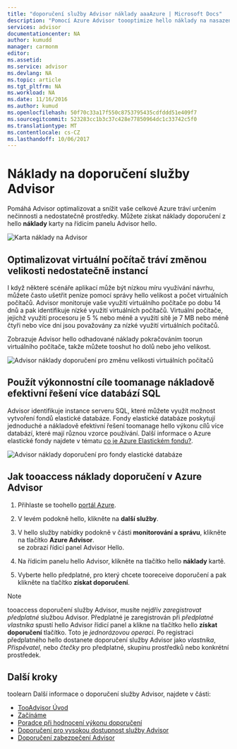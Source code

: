 ```yaml
---
title: "doporučení služby Advisor náklady aaaAzure | Microsoft Docs"
description: "Pomocí Azure Advisor toooptimize hello náklady na nasazení Azure."
services: advisor
documentationcenter: NA
author: kumudd
manager: carmonm
editor: 
ms.assetid: 
ms.service: advisor
ms.devlang: NA
ms.topic: article
ms.tgt_pltfrm: NA
ms.workload: NA
ms.date: 11/16/2016
ms.author: kumud
ms.openlocfilehash: 50f70c33a17f550c8753795435cdfddd51e409f7
ms.sourcegitcommit: 523283cc1b3c37c428e77850964dc1c33742c5f0
ms.translationtype: MT
ms.contentlocale: cs-CZ
ms.lasthandoff: 10/06/2017
---
```

# <a name="advisor-cost-recommendations"></a>Náklady na doporučení služby Advisor

Pomáhá Advisor optimalizovat a snížit vaše celkové Azure tráví určením nečinnosti a nedostatečně prostředky. Můžete získat náklady doporučení z hello **náklady** karty na řídicím panelu Advisor hello.

![Karta náklady na Advisor](./media/advisor-cost-recommendations/advisor-cost-tab2.png)

## <a name="optimize-virtual-machine-spend-by-resizing-underutilized-instances"></a>Optimalizovat virtuální počítač tráví změnou velikosti nedostatečně instancí 
I když některé scénáře aplikací může být nízkou míru využívání návrhu, můžete často ušetřit peníze pomocí správy hello velikost a počet virtuálních počítačů. Advisor monitoruje vaše využití virtuálního počítače po dobu 14 dnů a pak identifikuje nízké využití virtuálních počítačů. Virtuální počítače, jejichž využití procesoru je 5 % nebo méně a využití sítě je 7 MB nebo méně čtyři nebo více dní jsou považovány za nízké využití virtuálních počítačů.

Zobrazuje Advisor hello odhadované náklady pokračováním toorun virtuálního počítače, takže můžete tooshut ho dolů nebo jeho velikost.  

![Advisor náklady doporučení pro změnu velikosti virtuálních počítačů](./media/advisor-cost-recommendations/advisor-cost-resizevms.png)

## <a name="use-a-cost-effective-solution-toomanage-performance-goals-of-multiple-sql-databases"></a>Použít výkonnostní cíle toomanage nákladově efektivní řešení více databází SQL
Advisor identifikuje instance serveru SQL, které můžete využít možnost vytvoření fondů elastické databáze. Fondy elastické databáze poskytují jednoduché a nákladově efektivní řešení toomanage hello výkonu cílů více databází, které mají různou vzorce používání. Další informace o Azure elastické fondy najdete v tématu [co je Azure Elastickém fondu?](https://azure.microsoft.com/en-us/documentation/articles/sql-database-elastic-pool/).

![Advisor náklady doporučení pro fondy elastické databáze](./media/advisor-cost-recommendations/advisor-cost-elasticdbpools.png)

## <a name="how-tooaccess-cost-recommendations-in-azure-advisor"></a>Jak tooaccess náklady doporučení v Azure Advisor

1. Přihlaste se toohello [portál Azure](https://portal.azure.com).

2. V levém podokně hello, klikněte na **další služby**.

3. V hello služby nabídky podokně v části **monitorování a správu**, klikněte na tlačítko **Azure Advisor**.  
 se zobrazí řídicí panel Advisor Hello.

4. Na řídicím panelu hello Advisor, klikněte na tlačítko hello **náklady** kartě.

5. Vyberte hello předplatné, pro který chcete tooreceive doporučení a pak klikněte na tlačítko **získat doporučení**.

> [!NOTE]
> tooaccess doporučení služby Advisor, musíte nejdřív *zaregistrovat předplatné* službou Advisor. Předplatné je zaregistrován při *předplatné vlastníka* spustí hello Advisor řídicí panel a klikne na tlačítko hello **získat doporučení** tlačítko. Toto je *jednorázovou operaci*. Po registraci předplatného hello dostanete doporučení služby Advisor jako *vlastníka*, *Přispěvatel*, nebo *čtečky* pro předplatné, skupinu prostředků nebo konkrétní prostředek.

## <a name="next-steps"></a>Další kroky

toolearn Další informace o doporučení služby Advisor, najdete v části:
* [TooAdvisor Úvod](advisor-overview.md)
* [Začínáme](advisor-get-started.md)
* [Poradce při hodnocení výkonu doporučení](advisor-cost-recommendations.md)
* [Doporučení pro vysokou dostupnost služby Advisor](advisor-cost-recommendations.md)
* [Doporučení zabezpečení Advisor](advisor-cost-recommendations.md)
